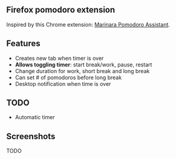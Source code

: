 ## Firefox pomodoro extension

Inspired by this Chrome extension: [Marinara Pomodoro Assistant](https://github.com/schmich/marinara.git).

## Features
- Creates new tab when timer is over
- <b>Allows toggling timer</b>: start break/work, pause, restart
- Change duration for work, short break and long break
- Can set # of pomodoros before long break
- Desktop notification when time is over


## TODO
- Automatic timer

## Screenshots
TODO
